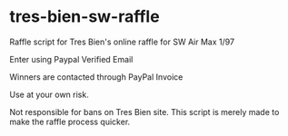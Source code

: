 # tres-bien-sw-raffle
Raffle script for Tres Bien's online raffle for SW Air Max 1/97

Enter using Paypal Verified Email 

Winners are contacted through PayPal Invoice

Use at your own risk.

Not responsible for bans on Tres Bien site. This script is merely made to make the raffle process quicker.
